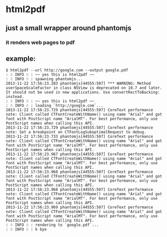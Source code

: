 # html2pdf
## just a small wrapper around phantomjs
### it renders web pages to pdf

## example:

    $ html2pdf --url http://google.com --output google.pdf
    : ☃ INFO ☃ : ~~ yes this is html2pdf ~~
    : ☃ INFO ☃ : spawning phantomjs...
    2013-11-22 17:56:23.283 phantomjs[44555:507] *** WARNING: Method userSpaceScaleFactor in class NSView is deprecated on 10.7 and later. It should not be used in new applications. Use convertRectToBacking: instead.
    : ☃ INFO ☃ : ~~ yes this is html2pdf ~~
    : ☃ INFO ☃ : loading `http://google.com`...
    2013-11-22 17:56:23.729 phantomjs[44555:507] CoreText performance note: Client called CTFontCreateWithName() using name "Arial" and got font with PostScript name "ArialMT". For best performance, only use PostScript names when calling this API.
    2013-11-22 17:56:23.729 phantomjs[44555:507] CoreText performance note: Set a breakpoint on CTFontLogSuboptimalRequest to debug.
    2013-11-22 17:56:23.733 phantomjs[44555:507] CoreText performance note: Client called CTFontCreateWithName() using name "Arial" and got font with PostScript name "ArialMT". For best performance, only use PostScript names when calling this API.
    2013-11-22 17:56:23.967 phantomjs[44555:507] CoreText performance note: Client called CTFontCreateWithName() using name "Arial" and got font with PostScript name "ArialMT". For best performance, only use PostScript names when calling this API.
    2013-11-22 17:56:23.968 phantomjs[44555:507] CoreText performance note: Client called CTFontCreateWithName() using name "Arial" and got font with PostScript name "ArialMT". For best performance, only use PostScript names when calling this API.
    2013-11-22 17:56:23.968 phantomjs[44555:507] CoreText performance note: Client called CTFontCreateWithName() using name "Arial" and got font with PostScript name "ArialMT". For best performance, only use PostScript names when calling this API.
    2013-11-22 17:56:23.969 phantomjs[44555:507] CoreText performance note: Client called CTFontCreateWithName() using name "Arial" and got font with PostScript name "ArialMT". For best performance, only use PostScript names when calling this API.
    : ☃ INFO ☃ : rendering to `google.pdf`...
    : ☃ INFO ☃ : k bye

